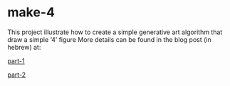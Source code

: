 # make-4  
This project illustrate how to create a simple generative art algorithm that draw a simple ‘4’ figure
More details can be found in the blog post (in hebrew) at:

[part-1](https://route42.co.il/sudo-make-me-4-part-1)

[part-2](https://route42.co.il/sudo-make-me-4-part-2)
